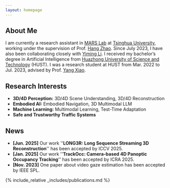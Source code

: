 ```yaml
---
layout: homepage
---
```


## About Me

I am currently a research assistant in [MARS Lab](https://group.iiis.tsinghua.edu.cn/~marslab/#/) at [Tsinghua University](https://www.tsinghua.edu.cn/en/), working under the supervision of Prof. [Hang Zhao](https://hangzhaomit.github.io/). Since July 2023, I have also been collaborating closely with [Yiming Li](https://yimingli-page.github.io/). I received my bachelor’s degree in Artificial Intelligence from [Huazhong University of Science and Technology](https://english.hust.edu.cn/) (HUST). I was a research student at HUST from Mar. 2022 to Jul. 2023, advised by Prof. [Yang Xiao](https://scholar.google.com.tw/citations?hl=zh-CN&user=NeKBuXEAAAAJ).

## Research Interests
- **3D/4D Perception:** 3D/4D Scene Understanding, 3D/4D Reconstruction
- **Embodied AI:** Embodied Navigation, 3D Multimodal LLM
- **Machine Learning:** Multimodal Learning, Test-Time Adaptation
- **Safe and Trustworthy Traffic Systems**

## News
- **[Jun. 2025]** Our work ''**LONG3R: Long Sequence Streaming 3D Reconstruction**'' has been accepted by ICCV 2025.
- **[Jan. 2025]** Our work ''**TrackOcc: Camera-based 4D Panoptic Occupancy Tracking**'' has been accepted by ICRA 2025.
- **[Nov. 2023]** One paper about video gaze estimation has been accepted by IEEE SPL.

{% include_relative _includes/publications.md %}